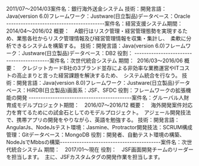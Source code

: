 2011/07～2014/03案件名：銀行海外送金システム
技術：開発言語：Java(version 6.0)フレームワーク：Justware(日立製品)データベース：Oracle
-----------------------------------------案件名：経営支援システム期間：　2014/04～2016/02 概要：　A銀行はリスク管理・経営管理態勢を実現するため、業態各社からリスク管理情報及び経営管理情報を収集・集計し、　柔軟に分析できるシステムを構築する。
技術：開発言語：Java(version 6.0)フレームワーク：Justware(日立製品)データベース：DB2
役割：
------------------------------------------案件名：次世代統合システム 期間：  2016/03～2016/06
概要：　クレジットカードB社の3ブランド並存による非効率な業務運営やITコストの高止まりと言った経営課題を解決するため、　システム統合を行なう。
技術：開発言語：Java(version 8.0)フレームワーク：Justware(日立製品)データベース：HiRDB(日立製品)画面系：JSF、SFDC
役割：フレームワークの拡張機能の開発
-------------------------------------------案件名：グルーバル人財育成モデルプロジェクト期間：　2016/07～2016/12
概要：　海外開発案件対応力を育てるためにの試金石としてのモデルプロジェクト。　アジェール開発技法で、携帯アプリの開発をやりながら、英語を勉強する。
技術：開発言語：AngularJs、NodeJsテスト環境：Jasmine、Protractor開発技法：SCRUM構成管理：Gitデータベース：MongoDB
役割：開発者、自動テスト環境の構築、NodeJsでMbbsの構築------------------------------------------案件名：次世代統合システム 期間：　2017/01～現在
役割：　JSF画面開発チームのリーダーを担当します。　主に、JSFカスタムタグの開発作業を担当します。
